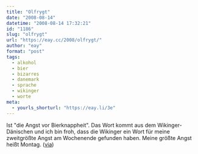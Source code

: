 ```yaml
---
title: "Olfrygt"
date: "2008-08-14"
datetime: "2008-08-14 17:32:21"
id: "1186"
slug: "olfrygt"
url: "https://eay.cc/2008/olfrygt/"
author: "eay"
format: "post"
tags:
  - alkohol
  - bier
  - bizarres
  - danemark
  - sprache
  - wikinger
  - worte
meta:
  - yourls_shorturl: "https://eay.li/3e"
---
```


Ist "die Angst vor Bierknappheit". Das Wort kommt aus dem Wikinger-Dänischen und ich bin froh, dass die Wikinger ein Wort für meine zweitgrößte Angst am Wochenende gefunden haben. Meine größte Angst heißt Montag. ([via](http://couchpotato.es/blog/archives/301))
